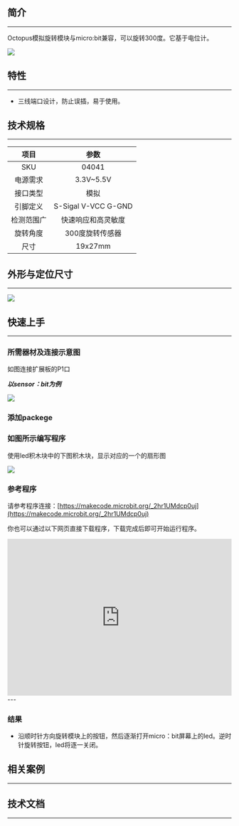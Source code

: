 ## 简介
---
Octopus模拟旋转模块与micro:bit兼容，可以旋转300度。它基于电位计。

 ![](https://i.imgur.com/hkPYQxY.jpg)

## 特性
---
- 三线端口设计，防止误插，易于使用。
## 技术规格
---
项目 | 参数
:-: | :-: 
SKU|04041
电源需求|3.3V~5.5V
接口类型|模拟
引脚定义|S-Sigal V-VCC G-GND
检测范围广|快速响应和高灵敏度
旋转角度|300度旋转传感器
尺寸|19x27mm


## 外形与定位尺寸
---

 ![](https://i.imgur.com/qj7G72X.jpg)

## 快速上手
---

### 所需器材及连接示意图
如图连接扩展板的P1口

***以sensor：bit为例***

 ![](https://i.imgur.com/3Ltye1u.png)

### 添加packege

### 如图所示编写程序
使用led积木块中的下图积木块，显示对应的一个的扇形图

 ![](https://i.imgur.com/Afb6xov.png)

### 参考程序
请参考程序连接：[https://makecode.microbit.org/_2hr1UMdcp0uj](https://makecode.microbit.org/_2hr1UMdcp0uj)

你也可以通过以下网页直接下载程序，下载完成后即可开始运行程序。

<div style="position:relative;height:0;padding-bottom:70%;overflow:hidden;"><iframe style="position:absolute;top:0;left:0;width:100%;height:100%;" src="https://makecode.microbit.org/#pub:_2hr1UMdcp0uj" frameborder="0" sandbox="allow-popups allow-forms allow-scripts allow-same-origin"></iframe></div>  
---

### 结果
- 沿顺时针方向旋转模块上的按钮，然后逐渐打开micro：bit屏幕上的led。逆时针旋转按钮，led将逐一关闭。

## 相关案例
---

## 技术文档
---
